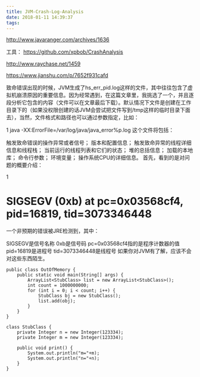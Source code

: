 ```yaml
---
title: JVM-Crash-Log-Analysis
date: 2018-01-11 14:39:37
tags:
---
```


http://www.javaranger.com/archives/1636

工具：
https://github.com/xpbob/CrashAnalysis

http://www.raychase.net/1459

https://www.jianshu.com/p/7652f931cafd

致命错误出现的时候，JVM生成了hs_err_pid<pid>.log这样的文件，其中往往包含了虚拟机崩溃原因的重要信息。因为经常遇到，在这篇文章里，我挑选了一个，并且逐段分析它包含的内容（文件可以在文章最后下载）。默认情况下文件是创建在工作目录下的（如果没权限创建的话JVM会尝试把文件写到/tmp这样的临时目录下面去），当然，文件格式和路径也可以通过参数指定，比如：

1
java -XX:ErrorFile=/var/log/java/java_error%p.log
这个文件将包括：

触发致命错误的操作异常或者信号；
版本和配置信息；
触发致命异常的线程详细信息和线程栈；
当前运行的线程列表和它们的状态；
堆的总括信息；
加载的本地库；
命令行参数；
环境变量；
操作系统CPU的详细信息。
首先，看到的是对问题的概要介绍：

1
#  SIGSEGV (0xb) at pc=0x03568cf4, pid=16819, tid=3073346448
一个非预期的错误被JRE检测到，其中：

SIGSEGV是信号名称
0xb是信号码
pc=0x03568cf4指的是程序计数器的值
pid=16819是进程号
tid=3073346448是线程号
如果你对JVM有了解，应该不会对这些东西陌生。


```
public class OutOfMemory {
    public static void main(String[] args) {
        ArrayList<StubClass> list = new ArrayList<StubClass>();
        int count = 1000000000;
        for (int i = 0; i < count; i++) {
            StubClass bj = new StubClass();
            list.add(obj);
        }
    }
}
```


```
class StubClass {
    private Integer n = new Integer(123334);
    private Integer m = new Integer(123334);
    
    public void print() {
        System.out.println("m="+m);
        System.out.println("n="+n);
    }
}
```
